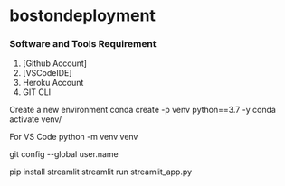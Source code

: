# bostondeployment

### Software and Tools Requirement

1. [Github Account]
2. [VSCodeIDE]
3. Heroku Account
4. GIT CLI

Create a new environment
conda create -p venv python==3.7 -y
conda activate venv/

For VS Code
python -m venv venv

git config --global user.name

pip install streamlit
streamlit run streamlit_app.py